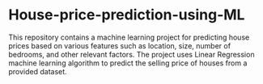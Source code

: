 # House-price-prediction-using-ML
This repository contains a machine learning project for predicting house prices based on various features such as location, size, number of bedrooms, and other relevant factors. The project uses Linear Regression machine learning algorithm to predict the selling price of houses from a provided dataset.
